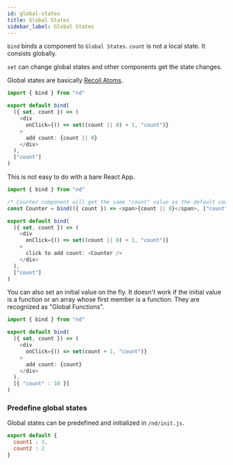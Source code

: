 ```yaml
---
id: global-states
title: Global States
sidebar_label: Global States
---
```



`bind` binds a component to `Global States`. `count` is not a local state. It consists globally.

`set` can change global states and other components get the state changes.

Global states are basically [Recoil Atoms](https://recoiljs.org/docs/basic-tutorial/atoms).


```javascript
import { bind } from "nd"

export default bind(
  ({ set, count }) => (
    <div
      onClick={() => set((count || 0) + 1, "count")}
    >
      add count: {count || 0}
    </div>
  ),
  ["count"]
)
```

This is not easy to do with a bare React App.

```javascript
import { bind } from "nd"

/* Counter component will get the same "count" value as the default component */
const Counter = bind(({ count }) => <span>{count || 0}</span>, ["count"])

export default bind(
  ({ set, count }) => (
    <div
      onClick={() => set((count || 0) + 1, "count")}
    >
      click to add count: <Counter />
    </div>
  ),
  ["count"]
)
```

You can also set an initial value on the fly. It doesn't work if the initial value is a function or an array whose first member is a function. They are recognized as "Global Functions".

```javascript
import { bind } from "nd"

export default bind(
  ({ set, count }) => (
    <div
      onClick={() => set(count + 1, "count")}
    >
      add count: {count}
    </div>
  ),
  [{ "count" : 10 }]
)
```

### Predefine global states

Global states can be predefined and initialized in `/nd/init.js`.

```javascript
export default {
  count1 : 1,
  count2 : 2
}
```

